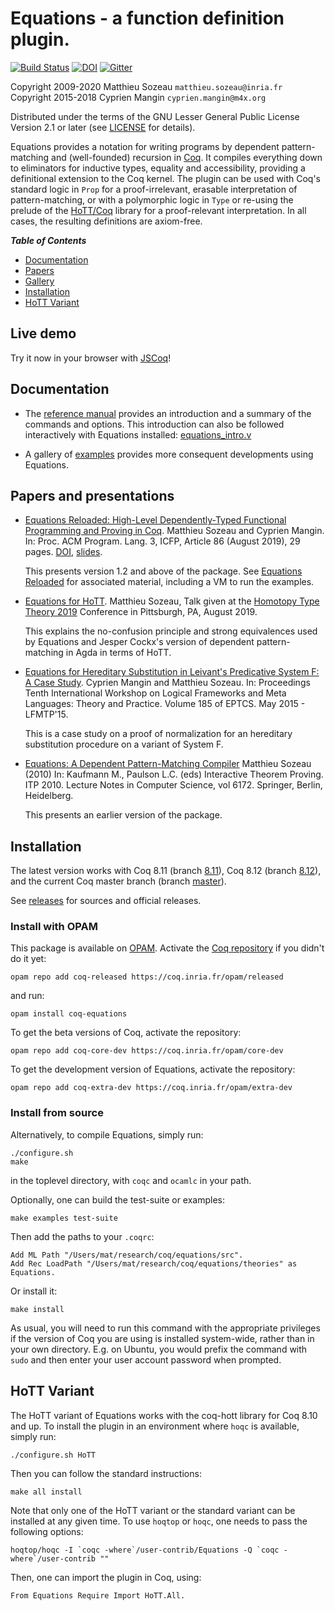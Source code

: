 # **Equations** - a function definition plugin.

[![Build Status](https://travis-ci.org/mattam82/Coq-Equations.svg?branch=master)](https://travis-ci.org/mattam82/Coq-Equations/branches)
[![DOI](https://zenodo.org/badge/DOI/10.5281/zenodo.3012649.svg)](https://zenodo.org/record/3012649#.XcEydZNKjOQ)
[![Gitter](https://img.shields.io/gitter/room/nwjs/nw.js.svg)](https://gitter.im/coq/Equations)

Copyright 2009-2020 Matthieu Sozeau `matthieu.sozeau@inria.fr`  
Copyright 2015-2018 Cyprien Mangin `cyprien.mangin@m4x.org`

Distributed under the terms of the GNU Lesser General Public License
Version 2.1 or later
(see
[LICENSE](http://github.com/mattam82/Coq-Equations/raw/master/LICENSE)
for details).

Equations provides a notation for writing programs by dependent 
pattern-matching and (well-founded) recursion
in [Coq](http://coq.inria.fr). It compiles everything down to
eliminators for inductive types, equality and accessibility,
providing a definitional extension to the Coq kernel.
The plugin can be used with Coq's standard logic in `Prop`
for a proof-irrelevant, erasable interpretation of pattern-matching,
or with a polymorphic logic in `Type` or re-using the prelude
of the [HoTT/Coq](http://github.com/HoTT/HoTT) library for a 
proof-relevant interpretation. In all cases, the resulting 
definitions are axiom-free.

***Table of Contents***
 
- [Documentation](#documentation)
- [Papers](#papers)
- [Gallery](examples)
- [Installation](#installation)
- [HoTT Variant](#hott-variant)

## Live demo

Try it now in your browser with [JSCoq](assets/jsexamples/equations_intro.html)!

## Documentation

- The [reference manual](http://github.com/mattam82/Coq-Equations/raw/master/doc/equations.pdf)
  provides an introduction and a summary of the commands and options.
  This introduction can also be followed interactively with Equations installed:
  [equations_intro.v](http://github.com/mattam82/Coq-Equations/raw/master/doc/equations_intro.v)

- A gallery of [examples](examples) provides more consequent
  developments using Equations.

## Papers and presentations

- [Equations Reloaded: High-Level Dependently-Typed Functional Programming and Proving in Coq](https://www.irif.fr/~sozeau//research/publications/Equations_Reloaded-ICFP19.pdf). Matthieu Sozeau and Cyprien Mangin.
  In: Proc. ACM Program. Lang. 3, ICFP, Article 86 (August 2019), 29 pages. [DOI](https://doi.org/10.1145/3341690),
  [slides](http://www.irif.fr/~sozeau/research/publications/Equations_Reloaded-ICFP19-190819.pdf).
  
  This presents version 1.2 and above of the package. 
  See [Equations Reloaded](equations-reloaded) for associated material, including a VM to run the examples.

- [Equations for HoTT](http://www.irif.fr/~sozeau/research/publications/Equations_for_HoTT-HoTT19-130819.pdf).
  Matthieu Sozeau, Talk given at the [Homotopy Type Theory 2019](https://hott.github.io/HoTT-2019//programme/#sozeau) 
  Conference in Pittsburgh, PA, August 2019.
  
  This explains the no-confusion principle and strong equivalences
  used by Equations and Jesper Cockx's version of dependent pattern-matching in Agda
  in terms of HoTT.

- [Equations for Hereditary Substitution in Leivant's Predicative System F: A Case Study](http://www.irif.fr/~sozeau/research/publications/Equations_for_Hereditary_Substitution_in_Leivants_Predicative_System_F:_a_case_study.pdf).
  Cyprien Mangin and Matthieu Sozeau. 
  In: Proceedings Tenth International Workshop on Logical Frameworks and Meta Languages: Theory and Practice. 
  Volume 185 of EPTCS. May 2015 - LFMTP'15. 
  
  This is a case study on a proof of normalization for an hereditary substitution procedure on a variant of System F.

- [Equations: A Dependent Pattern-Matching Compiler](https://link.springer.com/chapter/10.1007/978-3-642-14052-5_29) Matthieu
  Sozeau (2010) 
  In: Kaufmann M., Paulson L.C. (eds) Interactive Theorem
  Proving. ITP 2010. Lecture Notes in Computer Science,
  vol 6172. Springer, Berlin, Heidelberg.

  This presents an earlier version of the package.

## Installation

The latest version works with Coq 8.11 (branch
[8.11](https://github.com/mattam82/Coq-Equations/tree/8.11)),
Coq 8.12 (branch
[8.12](https://github.com/mattam82/Coq-Equations/tree/8.12)),
and the current Coq master branch (branch
[master](https://github.com/mattam82/Coq-Equations/tree/master)).

See [releases](https://github.com/mattam82/Coq-Equations/releases) for
sources and official releases.

### Install with OPAM

This package is available on [OPAM](http://opam.ocaml.org/).
Activate the [Coq repository](https://coq.inria.fr/opam-using.html)
if you didn't do it yet:

    opam repo add coq-released https://coq.inria.fr/opam/released

and run:

    opam install coq-equations

To get the beta versions of Coq, activate the repository:

    opam repo add coq-core-dev https://coq.inria.fr/opam/core-dev

To get the development version of Equations, activate the repository:

    opam repo add coq-extra-dev https://coq.inria.fr/opam/extra-dev

### Install from source

Alternatively, to compile Equations, simply run:

    ./configure.sh
    make

in the toplevel directory, with `coqc` and `ocamlc` in your path.

Optionally, one can build the test-suite or examples:

    make examples test-suite

Then add the paths to your `.coqrc`:

    Add ML Path "/Users/mat/research/coq/equations/src".
    Add Rec LoadPath "/Users/mat/research/coq/equations/theories" as Equations.

Or install it:

    make install

As usual, you will need to run this command with the appropriate privileges
if the version of Coq you are using is installed system-wide, rather than
in your own directory. E.g. on Ubuntu, you would prefix the command with
`sudo` and then enter your user account password when prompted.

## HoTT Variant

The HoTT variant of Equations works with the coq-hott library for Coq 8.10 and up.
To install the plugin in an environment where `hoqc` is available, simply run:

    ./configure.sh HoTT

Then you can follow the standard instructions:

    make all install

Note that only one of the HoTT variant or the standard variant can be installed
at any given time. To use `hoqtop` or `hoqc`, one needs to pass the following options:

    hoqtop/hoqc -I `coqc -where`/user-contrib/Equations -Q `coqc -where`/user-contrib ""

Then, one can import the plugin in Coq, using:

    From Equations Require Import HoTT.All.
